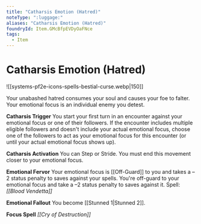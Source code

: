 ```yaml
---
title: "Catharsis Emotion (Hatred)"
noteType: ":luggage:"
aliases: "Catharsis Emotion (Hatred)"
foundryId: Item.GMcBfpEVDyOaFNce
tags:
  - Item
---
```


# Catharsis Emotion (Hatred)
![[systems-pf2e-icons-spells-bestial-curse.webp|150]]

Your unabashed hatred consumes your soul and causes your foe to falter. Your emotional focus is an individual enemy you detest.

**Catharsis Trigger** You start your first turn in an encounter against your emotional focus or one of their followers. If the encounter includes multiple eligible followers and doesn't include your actual emotional focus, choose one of the followers to act as your emotional focus for this encounter (or until your actual emotional focus shows up).

**Catharsis Activation** You can Step or Stride. You must end this movement closer to your emotional focus.

**Emotional Fervor** Your emotional focus is [[Off-Guard]] to you and takes a –2 status penalty to saves against your spells. You're off-guard to your emotional focus and take a –2 status penalty to saves against it. Spell: _[[Blood Vendetta]]_

**Emotional Fallout** You become [[Stunned 1|Stunned 2]].

**Focus Spell** _[[Cry of Destruction]]_
